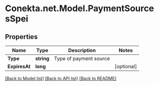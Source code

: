 # Conekta.net.Model.PaymentSourcesSpei

## Properties

Name | Type | Description | Notes
------------ | ------------- | ------------- | -------------
**Type** | **string** | Type of payment source | 
**ExpiresAt** | **long** |  | [optional] 

[[Back to Model list]](../README.md#documentation-for-models) [[Back to API list]](../README.md#documentation-for-api-endpoints) [[Back to README]](../README.md)

